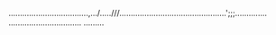 ...................................,.../.....///...............................................';;;..............
................................
.........




